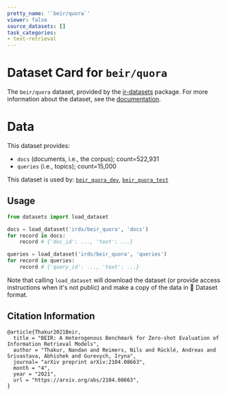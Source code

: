```yaml
---
pretty_name: '`beir/quora`'
viewer: false
source_datasets: []
task_categories:
- text-retrieval
---
```


# Dataset Card for `beir/quora`

The `beir/quora` dataset, provided by the [ir-datasets](https://ir-datasets.com/) package.
For more information about the dataset, see the [documentation](https://ir-datasets.com/beir#beir/quora).

# Data

This dataset provides:
 - `docs` (documents, i.e., the corpus); count=522,931
 - `queries` (i.e., topics); count=15,000


This dataset is used by: [`beir_quora_dev`](https://huggingface.co/datasets/irds/beir_quora_dev), [`beir_quora_test`](https://huggingface.co/datasets/irds/beir_quora_test)


## Usage

```python
from datasets import load_dataset

docs = load_dataset('irds/beir_quora', 'docs')
for record in docs:
    record # {'doc_id': ..., 'text': ...}

queries = load_dataset('irds/beir_quora', 'queries')
for record in queries:
    record # {'query_id': ..., 'text': ...}

```

Note that calling `load_dataset` will download the dataset (or provide access instructions when it's not public) and make a copy of the
data in 🤗 Dataset format.

## Citation Information

```
@article{Thakur2021Beir,
  title = "BEIR: A Heterogenous Benchmark for Zero-shot Evaluation of Information Retrieval Models",
  author = "Thakur, Nandan and Reimers, Nils and Rücklé, Andreas and Srivastava, Abhishek and Gurevych, Iryna", 
  journal= "arXiv preprint arXiv:2104.08663",
  month = "4",
  year = "2021",
  url = "https://arxiv.org/abs/2104.08663",
}
```
